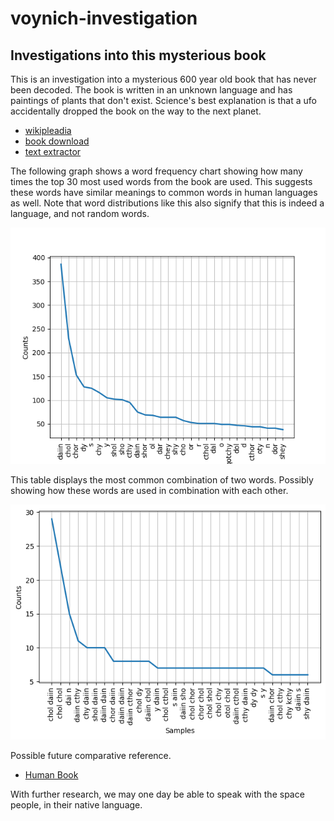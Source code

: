 # voynich-investigation
## Investigations into this mysterious book

This is an investigation into a mysterious 600 year old book that has never been decoded. The book is written in an unknown language and has paintings of plants that don't exist. Science's best explanation is that a ufo accidentally dropped the book on the way to the next planet.

- [wikipleadia](https://en.wikipedia.org/wiki/Voynich_manuscript)
- [book download](https://archive.org/details/TheVoynichManuscript/page/n3/mode/2up)
- [text extractor](http://voynich.freie-literatur.de/index.php?show=extractor)

The following graph shows a word frequency chart showing how many times the top 30 most used words from the book are used. This suggests these words have similar meanings to common words in human languages as well. Note that word distributions like this also signify that this is indeed a language, and not random words.

![image](plotEverything.png)

This table displays the most common combination of two words. Possibly showing how these words are used in combination with each other.

![image](plotEveryTwo.png)

Possible future comparative reference.

- [Human Book](https://nibmehub.com/opac-service/pdf/read/A%20handbook%20of%20Native%20American%20Herbs.pdf)

With further research, we may one day be able to speak with the space people, in their native language.